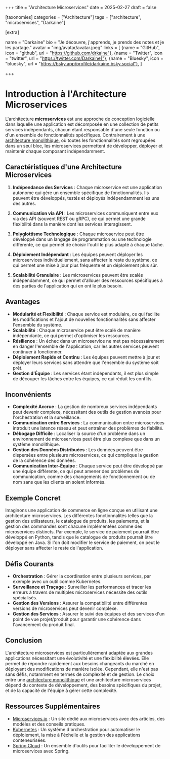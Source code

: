 +++
title = "Architecture Microservices"
date = 2025-02-27
draft = false

[taxonomies]
categories = ["Architecture"]
tags = ["architecture", "microservices", "Darkaine"]

[extra]

name = "Darkaine"
bio = "Je découvre, j'apprends, je prends des notes et je les partage."
avatar = "img/avatar/avatar.jpeg"
links = [
    {name = "GitHub", icon = "github", url = "https://github.com/drkaine"},
    {name = "Twitter", icon = "twitter", url = "https://twitter.com/Darkaine1"},
    {name = "Bluesky", icon = "bluesky", url = "https://bsky.app/profile/darkaine.bsky.social"},
]

+++

# Introduction à l'Architecture Microservices

L'architecture **microservices** est une approche de conception logicielle dans laquelle une application est décomposée en une collection de petits services indépendants, chacun étant responsable d'une seule fonction ou d'un ensemble de fonctionnalités spécifiques. Contrairement à une [architecture monolithique](/notes/monolith), où toutes les fonctionnalités sont regroupées dans un seul bloc, les microservices permettent de développer, déployer et maintenir chaque composant indépendamment.

## Caractéristiques d'une Architecture Microservices

1. **Indépendance des Services** : Chaque microservice est une application autonome qui gère un ensemble spécifique de fonctionnalités. Ils peuvent être développés, testés et déployés indépendamment les uns des autres.

2. **Communication via API** : Les microservices communiquent entre eux via des API (souvent REST ou gRPC), ce qui permet une grande flexibilité dans la manière dont les services interagissent.

3. **Polyglottisme Technologique** : Chaque microservice peut être développé dans un langage de programmation ou une technologie différente, ce qui permet de choisir l'outil le plus adapté à chaque tâche.

4. **Déploiement Indépendant** : Les équipes peuvent déployer les microservices individuellement, sans affecter le reste du système, ce qui permet une mise à jour plus fréquente et un déploiement plus sûr.

5. **Scalabilité Granulaire** : Les microservices peuvent être scalés indépendamment, ce qui permet d'allouer des ressources spécifiques à des parties de l'application qui en ont le plus besoin.

## Avantages

- **Modularité et Flexibilité** : Chaque service est modulaire, ce qui facilite les modifications et l'ajout de nouvelles fonctionnalités sans affecter l'ensemble du système.
- **Scalabilité** : Chaque microservice peut être scalé de manière indépendante, ce qui permet d'optimiser les ressources.
- **Résilience** : Un échec dans un microservice ne met pas nécessairement en danger l'ensemble de l'application, car les autres services peuvent continuer à fonctionner.
- **Déploiement Rapide et Continu** : Les équipes peuvent mettre à jour et déployer leurs services sans attendre que l'ensemble du système soit prêt.
- **Gestion d'Équipe** : Les services étant indépendants, il est plus simple de découper les tâches entre les équipes, ce qui réduit les conflits.

## Inconvénients

- **Complexité Accrue** : La gestion de nombreux services indépendants peut devenir complexe, nécessitant des outils de gestion avancés pour l'orchestration et la surveillance.
- **Communication entre Services** : La communication entre microservices introduit une latence réseau et peut entraîner des problèmes de fiabilité.
- **Débogage Difficile** : Localiser la source d'un problème dans un environnement de microservices peut être plus complexe que dans un système monolithique.
- **Gestion des Données Distribuées** : Les données peuvent être dispersées entre plusieurs microservices, ce qui complique la gestion de la cohérence des données.
- **Communication Inter-Équipe** : Chaque service peut être développé par une équipe différente, ce qui peut amener des problèmes de communication, comme des changements de fonctionnement ou de nom sans que les clients en soient informés.

## Exemple Concret

Imaginons une application de commerce en ligne conçue en utilisant une architecture microservices. Les différentes fonctionnalités telles que la gestion des utilisateurs, le catalogue de produits, les paiements, et la gestion des commandes sont chacune implémentées comme des microservices distincts. Par exemple, le service de paiement pourrait être développé en Python, tandis que le catalogue de produits pourrait être développé en Java. Si l'on doit modifier le service de paiement, on peut le déployer sans affecter le reste de l'application.

## Défis Courants

- **Orchestration** : Gérer la coordination entre plusieurs services, par exemple avec un outil comme Kubernetes.
- **Surveillance et Traçage** : Surveiller les performances et tracer les erreurs à travers de multiples microservices nécessite des outils spécialisés.
- **Gestion des Versions** : Assurer la compatibilité entre différentes versions de microservices peut devenir complexe.
- **Gestion des Services** : Assurer le suivi des équipes et des services d'un point de vue projet/produit pour garantir une cohérence dans l'avancement du produit final.

## Conclusion

L'architecture microservices est particulièrement adaptée aux grandes applications nécessitant une évolutivité et une flexibilité élevées. Elle permet de répondre rapidement aux besoins changeants du marché en déployant des modifications de manière isolée. Cependant, elle n'est pas sans défis, notamment en termes de complexité et de gestion. Le choix entre une [architecture monolithique](/notes/monolith) et une architecture microservices dépend du contexte de développement, des besoins spécifiques du projet, et de la capacité de l'équipe à gérer cette complexité.

## Ressources Supplémentaires

- [Microservices.io](https://microservices.io) : Un site dédié aux microservices avec des articles, des modèles et des conseils pratiques.
- [Kubernetes](https://kubernetes.io) : Un système d'orchestration pour automatiser le déploiement, la mise à l'échelle et la gestion des applications conteneurisées.
- [Spring Cloud](https://spring.io/projects/spring-cloud) : Un ensemble d'outils pour faciliter le développement de microservices avec Spring.